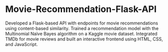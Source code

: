 # Movie-Recommendation-Flask-API
Developed a Flask-based API with endpoints for movie recommendations using content-based similarity. Trained a recommendation model with the Multinomial Naïve Bayes algorithm on a Kaggle movie dataset. Integrated TMDb for movie reviews and built an interactive frontend using HTML, CSS, and JavaScript.

